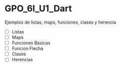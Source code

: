 # GPO_6I_U1_Dart
Ejemplos de listas, maps, funciones, clases y herencia 
- [ ] Listas 
- [ ] Maps 
- [ ] Funciones Basicas
- [ ] Funcion Flecha 
- [ ] Clases
- [ ] Herencias 
